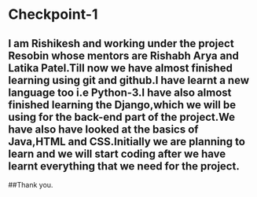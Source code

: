 # Checkpoint-1

## I am Rishikesh and working under the project Resobin whose mentors are Rishabh Arya and Latika Patel.Till now we have almost finished learning using git and github.I have learnt a new language too i.e Python-3.I have also almost finished learning the Django,which we will be using for the back-end part of the project.We have also have looked at the basics of Java,HTML and CSS.Initially we are planning to learn and we will start coding after we have learnt everything that we need for the project.  

##Thank you.
